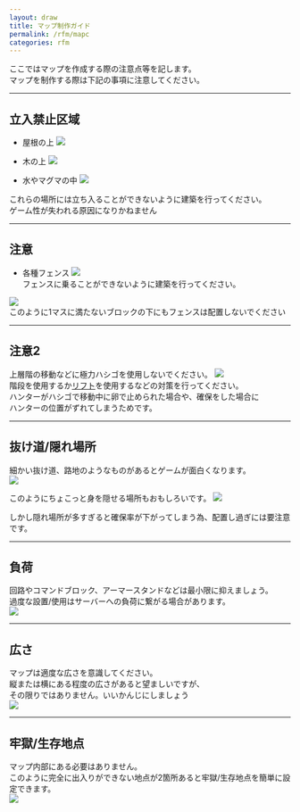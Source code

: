 ```yaml
---
layout: draw
title: マップ制作ガイド
permalink: /rfm/mapc
categories: rfm
---
```


ここではマップを作成する際の注意点等を記します。<br>
マップを制作する際は下記の事項に注意してください。<br>

 
----------------------------------------------------
## 立入禁止区域  

 + 屋根の上
<img src="http://web.njj12.net/public/images/rfm/maps/yane1.png"><br>  

 + 木の上
<img src="http://web.njj12.net/public/images/rfm/maps/yane2.png"><br>  

 + 水やマグマの中
<img src="http://web.njj12.net/public/images/rfm/maps/mizu.png"><br>  

これらの場所には立ち入ることができないように建築を行ってください。<br>
ゲーム性が失われる原因になりかねません<br>

----------------------------------------------------
## 注意

 + 各種フェンス
<img src="http://web.njj12.net/public/images/rfm/maps/fence1.png"><br>
フェンスに乗ることができないように建築を行ってください。<br>

<img src="http://web.njj12.net/public/images/rfm/maps/fence2.png"><br>
このように1マスに満たないブロックの下にもフェンスは配置しないでください<br>

----------------------------------------------------
## 注意2

上層階の移動などに極力ハシゴを使用しないでください。
<img src="http://web.njj12.net/public/images/rfm/maps/hasigo.png"><br>
階段を使用するか[リフト](http://web.njj12.net/rfm/update/468#lift)を使用するなどの対策を行ってください。<br>
ハンターがハシゴで移動中に卵で止められた場合や、確保をした場合に<br>
ハンターの位置がずれてしまうためです。<br>

----------------------------------------------------
## 抜け道/隠れ場所

細かい抜け道、路地のようなものがあるとゲームが面白くなります。<br>
<img src="http://web.njj12.net/public/images/rfm/maps/roji.png"><br>

このようにちょこっと身を隠せる場所もおもしろいです。
<img src="http://web.njj12.net/public/images/rfm/maps/kakure1.png"><br>

しかし隠れ場所が多すぎると確保率が下がってしまう為、配置し過ぎには要注意です。<br>

----------------------------------------------------
## 負荷

回路やコマンドブロック、アーマースタンドなどは最小限に抑えましょう。<br>
過度な設置/使用はサーバーへの負荷に繋がる場合があります。<br>
<img src="http://web.njj12.net/public/images/rfm/maps/fuka.png"><br>


----------------------------------------------------
## 広さ

マップは適度な広さを意識してください。<br>
縦または横にある程度の広さがあると望ましいですが、<br>
その限りではありません。いいかんじにしましょう<br>
<img src="http://web.njj12.net/public/images/rfm/maps/hirosa.png"><br>



----------------------------------------------------
## 牢獄/生存地点

マップ内部にある必要はありません。<br>
このように完全に出入りができない地点が2箇所あると牢獄/生存地点を簡単に設定できます。<br>
<img src="http://web.njj12.net/public/images/rfm/maps/jails.png"><br>







